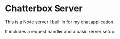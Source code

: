 Chatterbox Server
==============

This is a Node server I built in for my chat application.

It includes a request handler and a basic server setup.
